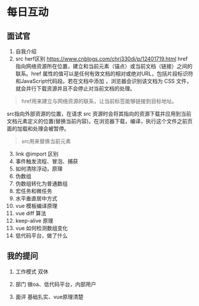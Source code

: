 # 每日互动
## 面试官
1. 自我介绍
2. src herf区别
https://www.cnblogs.com/chri330dj/p/12401719.html
href 指向网络资源所在位置，建立和当前元素（锚点）或当前文档（链接）之间的联系。href 属性的值可以是任何有效文档的相对或绝对URL，包括片段标识符和JavaScript代码段。若在文档中添加 ，浏览器会识别该文档为 CSS 文件，就会并行下载资源并且不会停止对当前文档的处理。
> href用来建立与网络资源的联系，让当前标签能够链接到目标地址。


src指向外部资源的位置，在请求 src 资源时会将其指向的资源下载并应用到当前文档元素定义的位置(替换当前内容)。在浏览器下载，编译，执行这个文件之前页面的加载和处理会被暂停。
> src用来替换当前元素


3. link @import 区别
4. 事件触发流程、冒泡、捕获
5. 如何清除浮动，原理
6. 伪数组
7. 伪数组转化为普通数组
8. 宏任务和微任务
9. 水平垂直居中方式
10. vue 模板编译原理
11. vue diff 算法
12. keep-alive 原理
13. vue 如何检测数组变化
14. 低代码平台，做了什么

## 我的提问
1. 工作模式
双休

2. 部门
做oa、低代码平台，内部用户

3. 面评
基础扎实、vue原理清楚
